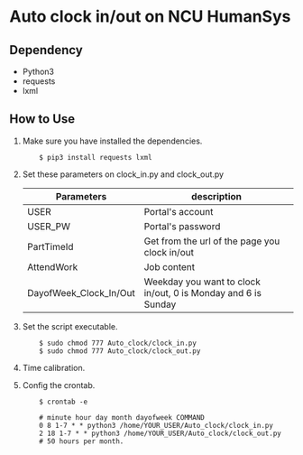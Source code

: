 # Auto clock in/out on NCU HumanSys

## Dependency
 - Python3
 - requests
 - lxml

## How to Use
 1. 
    Make sure you have installed the dependencies.
    ```
        $ pip3 install requests lxml
    ```

 2. 
    Set these parameters on clock_in.py and clock_out.py

    | Parameters             | description                                                   |
    |------------------------|---------------------------------------------------------------|
    | USER                   | Portal's account                                              |
    | USER_PW                | Portal's password                                             |
    | PartTimeId             | Get from the url of the page you clock in/out                 |
    | AttendWork             | Job content                                                   |
    | DayofWeek_Clock_In/Out | Weekday you want to clock in/out, 0 is Monday and 6 is Sunday |

 3.
    Set the script executable.
    ```
        $ sudo chmod 777 Auto_clock/clock_in.py
        $ sudo chmod 777 Auto_clock/clock_out.py
    ```

 4.
    Time calibration.

 5.
    Config the crontab.
    ```
        $ crontab -e

        # minute hour day month dayofweek COMMAND
        0 8 1-7 * * python3 /home/YOUR_USER/Auto_clock/clock_in.py
        2 18 1-7 * * python3 /home/YOUR_USER/Auto_clock/clock_out.py
        # 50 hours per month.
    ```
